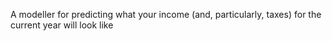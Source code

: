 A modeller for predicting what your income (and, particularly, taxes) for the current year will look like
